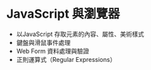 # JavaScript 與瀏覽器
- 以JavaScript 存取元素的內容、屬性、美術樣式
- 鍵盤與滑鼠事件處理
- Web Form 資料處理與驗證
- 正則運算式（Regular Expressions）
